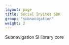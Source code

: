 ```yaml
---
layout: page
title: Social Invites SDK
group: "subnavigation"
weight: 2
---
```


Subnavigation SI library core
